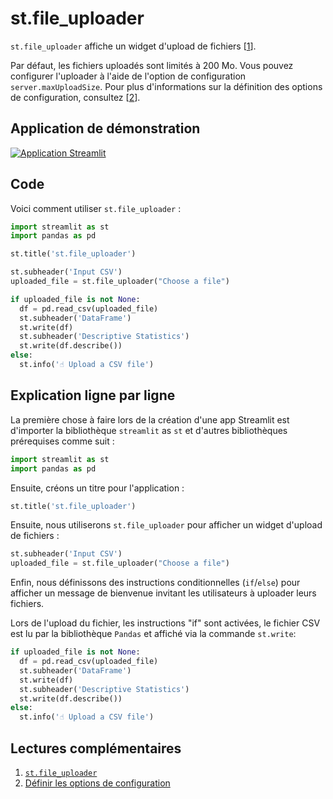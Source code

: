 # st.file_uploader

`st.file_uploader` affiche un widget d'upload de fichiers [[1](https://docs.streamlit.io/library/api-reference/widgets/st.file_uploader)].

Par défaut, les fichiers uploadés sont limités à 200 Mo. Vous pouvez configurer l'uploader à l'aide de l'option de configuration `server.maxUploadSize`. Pour plus d'informations sur la définition des options de configuration, consultez [[2](https://docs.streamlit.io/library/advanced-features/configuration#set-configuration-options)].

## Application de démonstration

[![Application Streamlit](https://static.streamlit.io/badges/streamlit_badge_black_white.svg)](https://share.streamlit.io/dataprofessor/st.file_uploader/)

## Code
Voici comment utiliser `st.file_uploader` :
```python
import streamlit as st
import pandas as pd

st.title('st.file_uploader')

st.subheader('Input CSV')
uploaded_file = st.file_uploader("Choose a file")

if uploaded_file is not None:
  df = pd.read_csv(uploaded_file)
  st.subheader('DataFrame')
  st.write(df)
  st.subheader('Descriptive Statistics')
  st.write(df.describe())
else:
  st.info('☝️ Upload a CSV file')
```

## Explication ligne par ligne

La première chose à faire lors de la création d'une app Streamlit est d'importer la bibliothèque `streamlit` as `st` et d'autres bibliothèques prérequises comme suit :

```python
import streamlit as st
import pandas as pd
```

Ensuite, créons un titre pour l'application :
```python
st.title('st.file_uploader')
```

Ensuite, nous utiliserons `st.file_uploader` pour afficher un widget d'upload de fichiers :
```python
st.subheader('Input CSV')
uploaded_file = st.file_uploader("Choose a file")
```

Enfin, nous définissons des instructions conditionnelles (`if`/`else`) pour afficher un message de bienvenue invitant les utilisateurs à uploader leurs fichiers.

Lors de l'upload du fichier, les instructions "if" sont activées, le fichier CSV est lu par la bibliothèque `Pandas` et affiché via la commande `st.write`:

```python
if uploaded_file is not None:
  df = pd.read_csv(uploaded_file)
  st.subheader('DataFrame')
  st.write(df)
  st.subheader('Descriptive Statistics')
  st.write(df.describe())
else:
  st.info('☝️ Upload a CSV file')
```

## Lectures complémentaires
1. [`st.file_uploader`](https://docs.streamlit.io/library/api-reference/widgets/st.file_uploader)
2. [Définir les options de configuration](https://docs.streamlit.io/library/advanced-features/configuration#set-configuration-options)
